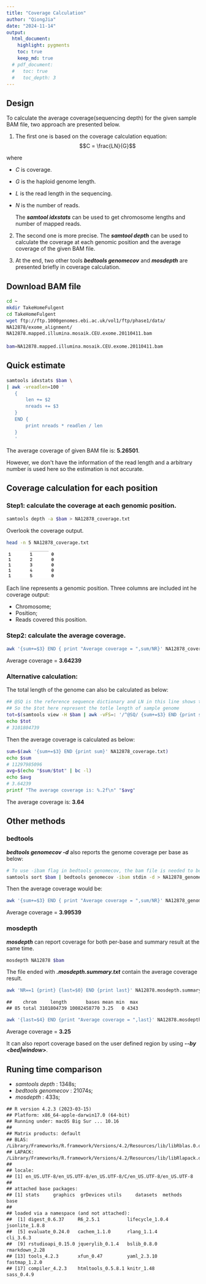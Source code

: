 ```yaml
---
title: "Coverage Calculation"
author: "QiongJia"
date: "2024-11-14"
output: 
  html_document:
    highlight: pygments
    toc: true
    keep_md: true
  # pdf_document:
  #   toc: true
  #   toc_depth: 3
---
```




## Design  

To calculate the average coverage(sequencing depth) for the given sample BAM file, two approach are presented below.  

1. The first one is based on the coverage calculation equation:   
$$C = \frac{LN}{G}$$  

where    
 - $C$ is coverage.  
 - $G$ is the haploid genome length.  
 - $L$ is the read length in the sequencing.  
 - $N$ is the number of reads.  
 
    The ***samtool idxstats*** can be used to get chromosome lengths and number of mapped reads.

2. The second one is more precise. The ***samtool depth*** can be used to calculate the coverage at each genomic position and the average coverage of the given BAM file.  

3. At the end, two other tools ***bedtools genomecov*** and ***mosdepth*** are presented briefly in coverage calculation.   

## Download BAM file 


``` bash
cd ~
mkdir TakeHomeFulgent
cd TakeHomeFulgent
wget ftp://ftp.1000genomes.ebi.ac.uk/vol1/ftp/phase1/data/
NA12878/exome_alignment/
NA12878.mapped.illumina.mosaik.CEU.exome.20110411.bam

bam=NA12878.mapped.illumina.mosaik.CEU.exome.20110411.bam
```

## Quick estimate 


``` bash
samtools idxstats $bam \
| awk -vreadlen=100 '
   {
       len += $2
       nreads += $3
   }
   END {
       print nreads * readlen / len
   }
   '
```

The average coverage of given BAM file is: **5.26501**.  

However, we don't have the information of the read length and a arbitrary number is used here so the estimation is not accurate.  

## Coverage calculation for each position 

### Step1: calculate the coverage at each genomic position. 


``` bash
samtools depth -a $bam > NA12878_coverage.txt
```

Overlook the coverage output.   


``` bash
head -n 5 NA12878_coverage.txt
```
![](NA12878_coverage.txt.png)    

  
Each line represents a genomic position. Three columns are included int he coverage output:   

- Chromosome;  
- Position;  
- Reads covered this position.   

### Step2: calculate the average coverage. 


``` bash
awk '{sum+=$3} END { print "Average coverage = ",sum/NR}' NA12878_coverage.txt
```

Average coverage = **3.64239**

### Alternative calculation:  

The total length of the genome can also be calculated as below:  


``` bash
## @SQ is the reference sequence dictionary and LN in this line shows the reference sequence length. 
## So the $tot here represent the totle length of sample genome
tot=$(samtools view -H $bam | awk -vFS=: '/^@SQ/ {sum+=$3} END {print sum}')
echo $tot
# 3101804739
```

Then the average coverage is calculated as below: 


``` bash
sum=$(awk '{sum+=$3} END {print sum}' NA12878_coverage.txt)
echo $sum
# 11297985096
avg=$(echo "$sum/$tot" | bc -l)
echo $avg
# 3.64239
printf "The average coverage is: %.2f\n" "$avg"
```

The average coverage is: **3.64**  

## Other methods  

### bedtools  

***bedtools genomecov -d*** also reports the genome coverage per base as below:  


``` bash
# To use -ibam flag in bedtools genomecov, the bam file is needed to be sorted by position
samtools sort $bam | bedtools genomecov -ibam stdin -d > NA12878_genomecov.txt
```

Then the average coverage would be: 


``` bash
awk '{sum+=$3} END { print "Average coverage = ",sum/NR}' NA12878_genomecov.txt
```

Average coverage = **3.99539**

### mosdepth 

***mosdepth*** can report coverage for both per-base and summary result at the same time.


``` bash
mosdepth NA12878 $bam
```

The file ended with ***.mosdepth.summary.txt*** contain the average coverage result.  


``` bash
awk 'NR==1 {print} {last=$0} END {print last}' NA12878.mosdepth.summary.txt
```


```
##    chrom     length       bases mean min  max
## 85 total 3101804739 10082458770 3.25   0 4343
```


``` bash
awk '{last=$4} END {print "Average coverage = ",last}' NA12878.mosdepth.summary.txt
```

Average coverage = **3.25**

It can also report coverage based on the user defined region by using ***--by <bed|window>***. 

## Runing time comparison  

- *samtools depth* :  1348s;
- *bedtools genomecov* : 21074s;
- *mosdepth* : 433s;


```
## R version 4.2.3 (2023-03-15)
## Platform: x86_64-apple-darwin17.0 (64-bit)
## Running under: macOS Big Sur ... 10.16
## 
## Matrix products: default
## BLAS:   /Library/Frameworks/R.framework/Versions/4.2/Resources/lib/libRblas.0.dylib
## LAPACK: /Library/Frameworks/R.framework/Versions/4.2/Resources/lib/libRlapack.dylib
## 
## locale:
## [1] en_US.UTF-8/en_US.UTF-8/en_US.UTF-8/C/en_US.UTF-8/en_US.UTF-8
## 
## attached base packages:
## [1] stats     graphics  grDevices utils     datasets  methods   base     
## 
## loaded via a namespace (and not attached):
##  [1] digest_0.6.37     R6_2.5.1          lifecycle_1.0.4   jsonlite_1.8.8   
##  [5] evaluate_0.24.0   cachem_1.1.0      rlang_1.1.4       cli_3.6.3        
##  [9] rstudioapi_0.15.0 jquerylib_0.1.4   bslib_0.8.0       rmarkdown_2.28   
## [13] tools_4.2.3       xfun_0.47         yaml_2.3.10       fastmap_1.2.0    
## [17] compiler_4.2.3    htmltools_0.5.8.1 knitr_1.48        sass_0.4.9
```
